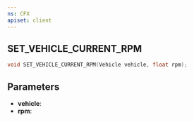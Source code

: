 ```yaml
---
ns: CFX
apiset: client
---
```

## SET_VEHICLE_CURRENT_RPM

```c
void SET_VEHICLE_CURRENT_RPM(Vehicle vehicle, float rpm);
```


## Parameters
* **vehicle**: 
* **rpm**: 

